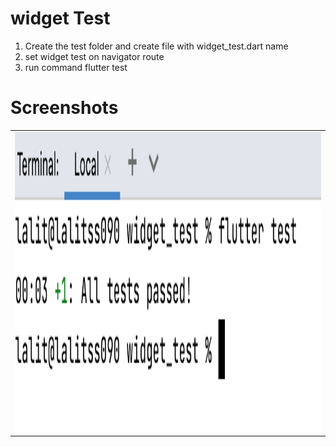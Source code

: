 # widget Test

1. Create the test folder and create file with widget_test.dart name
2. set widget test on navigator route
3. run command flutter test

    

# Screenshots

<table>
  <tr>
    <td><img src="https://github.com/MarvelApps-Flutter/widget_test/blob/master/screenshot/Widget%20Test.png" height="480px"></td>
  </tr>
 </table>

</br>

 
 
